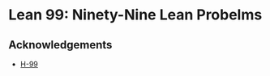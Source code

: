 # Lean 99: Ninety-Nine Lean Probelms

## Acknowledgements

* [H-99](https://wiki.haskell.org/H-99:_Ninety-Nine_Haskell_Problems)